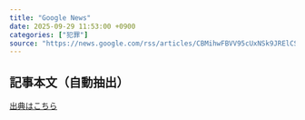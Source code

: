 ```yaml
---
title: "Google News"
date: 2025-09-29 11:53:00 +0900
categories: ["犯罪"]
source: "https://news.google.com/rss/articles/CBMihwFBVV95cUxNSk9JRElCSWVnN2gydEVVdk1IdlNoeUZKTEVWZkViMkExWEhMS3lSTHFCOGZpd0ViTWxGc09jZFMtc1JDNl9zQ2JpeHZsLXNNU0ZrMGVPRHBIYnl1bERqU1hzbHExb05OUzB5Q2tqR2ZEd1VGODFlUVpxekpXWkw3Y3Fjbmg2RWM?oc=5"
---
```


## 記事本文（自動抽出）
<body class="y0K44d EA71Tc" id="readabilityBody"></body>

[出典はこちら](https://news.google.com/rss/articles/CBMihwFBVV95cUxNSk9JRElCSWVnN2gydEVVdk1IdlNoeUZKTEVWZkViMkExWEhMS3lSTHFCOGZpd0ViTWxGc09jZFMtc1JDNl9zQ2JpeHZsLXNNU0ZrMGVPRHBIYnl1bERqU1hzbHExb05OUzB5Q2tqR2ZEd1VGODFlUVpxekpXWkw3Y3Fjbmg2RWM?oc=5)
